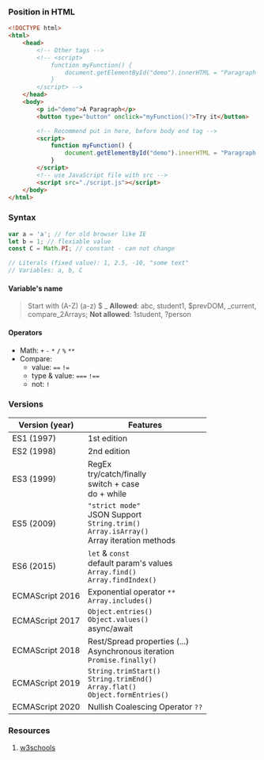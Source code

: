 ### Position in HTML
```html
<!DOCTYPE html>
<html>
    <head>
        <!-- Other tags -->
        <!-- <script>
            function myFunction() {
                document.getElementById("demo").innerHTML = "Paragraph changed.";
            }
        </script> -->
    </head>
    <body>
        <p id="demo">A Paragraph</p>
        <button type="button" onclick="myFunction()">Try it</button>

        <!-- Recommend put in here, before body end tag -->
        <script>
            function myFunction() {
                document.getElementById("demo").innerHTML = "Paragraph changed.";
            }
        </script>
        <!-- use JavaScript file with src -->
        <script src="./script.js"></script>
    </body>
</html>
```

### Syntax
```js
var a = 'a'; // for old browser like IE
let b = 1; // flexiable value
const C = Math.PI; // constant - can not change

// Literals (fixed value): 1, 2.5, -10, "some text"
// Variables: a, b, C
```
#### Variable's name
> Start with (A-Z) (a-z) $ _
> **Allowed**: abc, student1, $prevDOM, _current, compare_2Arrays;
> **Not allowed**: 1student, ?person

#### Operators
- Math: `+` `-` `*` `/` `%` `**`
- Compare: 
    - value: `==` `!=` 
    - type & value: `===` `!==`
    - not: `!`

### Versions
| Version (year) | Features |
| --- | --- |
| ES1 (1997) | 1st edition|
| ES2 (1998) | 2nd edition|
| ES3 (1999) | RegEx <br> try/catch/finally <br> switch + case <br> do + while | 
| ES5 (2009) | `"strict mode"` <br> JSON Support <br> `String.trim()` <br> `Array.isArray()` <br> Array iteration methods |
| ES6 (2015) | `let` & `const` <br> default param's values <br> `Array.find()` <br> `Array.findIndex()` |
| ECMAScript 2016 | Exponential operator `**` <br> `Array.includes()` |
| ECMAScript 2017 | `Object.entries()` <br> `Object.values()` <br> async/await |
| ECMAScript 2018 | Rest/Spread properties (...) <br> Asynchronous iteration <br> `Promise.finally()` |
| ECMAScript 2019 | `String.trimStart()` <br> `String.trimEnd()` <br> `Array.flat()` <br> `Object.formEntries()` |
| ECMAScript 2020 | Nullish Coalescing Operator `??` |



### Resources
1. [w3schools](https://www.w3schools.com/js)